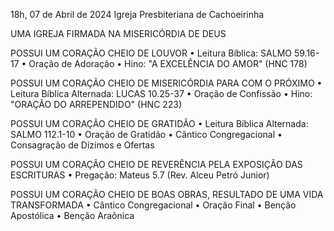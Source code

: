 18h, 07 de Abril de 2024
Igreja Presbiteriana de Cachoeirinha 

UMA IGREJA FIRMADA NA MISERICÓRDIA DE DEUS

POSSUI UM CORAÇÃO CHEIO DE LOUVOR
• Leitura Bíblica: SALMO 59.16-17
• Oração de Adoração 
• Hino: "A EXCELÊNCIA DO AMOR" (HNC 178)

POSSUI UM CORAÇÃO CHEIO DE MISERICÓRDIA PARA COM O PRÓXIMO
• Leitura Bíblica Alternada: LUCAS 10.25-37
• Oração de Confissão
• Hino: "ORAÇÃO DO ARREPENDIDO" (HNC 223)

POSSUI UM CORAÇÃO CHEIO DE GRATIDÃO
• Leitura Bíblica Alternada: SALMO 112.1-10
• Oração de Gratidão
• Cântico Congregacional
• Consagração de Dízimos e Ofertas

POSSUI UM CORAÇÃO CHEIO DE REVERÊNCIA PELA EXPOSIÇÃO DAS ESCRITURAS
• Pregação: Mateus 5.7 (Rev. Alceu Petró Junior)

POSSUI UM CORAÇÃO CHEIO DE BOAS OBRAS, RESULTADO DE UMA VIDA TRANSFORMADA
• Cântico Congregacional
• Oração Final
• Benção Apostólica
• Benção Araônica